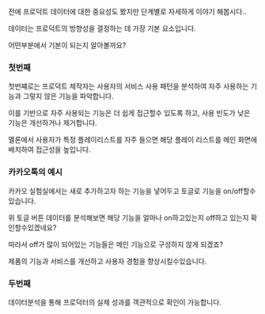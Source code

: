 전에 프로덕트 데이터에 대한 중요성도 봤지만 단계별로 자세하게 이야기 해봅시다..

데이터는 프로덕트의 방향성을 결정하는 데 가장 기본 요소입니다.

어떤부분에서 기본이 되는지 알아볼까요?

### 첫번째
첫번쨰로는 프로덕트 제작자는 사용자의 서비스 사용 패턴을 분석하여 자주 사용하는 기능과 그렇지 않은 기능을 파악합니다.

이를 기반으로 자주 사용되는 기능은 더 쉽게 접근할수 있도록 하고, 사용 빈도가 낮은 기능은 개선하거나 제거합니다.

멜론에서 사용자가 특정 플레이리스트를 자주 들으면 해당 플레이 리스트를 메인 화면에 배치하여 접근성을 높입니다.



### 카카오톡의 예시
카카오 실험실에서는 새로 추가하고자 하는 기능을 넣어두고 토글로 기능을 on/off할수있습니다.

위 토글 버튼 데이터를 분석해보면 해당 기능을 얼마나 on하고있는지 off하고 있는지 확인할수있겠네요?

따라서 off가 많이 되어있는 기능들은 메인 기능으로 구성하지 않게 되겠죠?

제품의 기능과 서비스를 개선하고 사용자 경험을 향상시킬수있습니다.

### 두번째
데이터분석을 통해 프로덕터의 실제 성과를 객관적으로 확인이 가능합니다.


